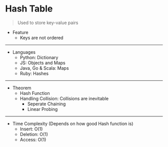 # Hash Table

> Used to store key-value pairs

-   Feature
    -   Keys are not ordered

---

-   Languages
    -   Python: Dictionary
    -   JS: Objects and Maps
    -   Java, Go & Scala: Maps
    -   Ruby: Hashes

---

-   Theorem
    -   Hash Function
    -   Handling Collision: Collisions are inevitable
        -   Seperate Chaining
        -   Linear Probing

---

-   Time Complexity (Depends on how good Hash function is)
    -   Insert: O(1)
    -   Deletion: O(1)
    -   Access: O(1)
